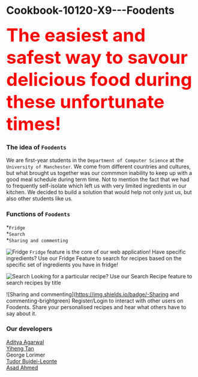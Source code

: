 # Cookbook-10120-X9---Foodents


<Strong><font color=red size = 12>The easiest and safest way to savour delicious food during these unfortunate times!</font></Strong>

### The idea of `Foodents`
We are first-year students in the `Department of Computer Science` at the `University of Manchester`. We come from different countries and cultures, but what brought us together was our commmon inability to keep up with a good meal schedule during term time. Not to mention the fact that we had to frequently self-isolate which left us with very limited ingredients in our kitchen. We decided to build a solution that would help not only just us, but also other students like us.

### Functions of `Foodents`
*`Fridge`<br>
*`Search`<br>
*`Sharing and commenting`<br>

![Fridge](https://img.shields.io/badge/-Fridge-brightgreen)
`Fridge` feature is the core of our web application! Have specific ingredients? Use our Fridge Feature to search for recipes based on the specific set of ingredients you have in fridge!

![Search](https://img.shields.io/badge/-Search-brightgreen)
Looking for a particular recipe? Use our Search Recipe feature to search recipes by title

![Sharing and commenting](https://img.shields.io/badge/-Sharing and commenting-brightgreen)
Register/Login to interact with other users on Foodents. Share your personalised recipes and hear what others have to say about it.


### Our developers
[Aditya Agarwal](http://linkedin.com/in/aditya-5/)<br>
[Yiheng Tan](https://github.com/yiheng-tan)<br>
George Lorimer<br>
[Tudor Bujdei-Leonte](http://linkedin.com/in/tudor-bujdei-leonte/)<br>
[Asad Ahmed](https://www.linkedin.com/in/asad-ah/)<br>
